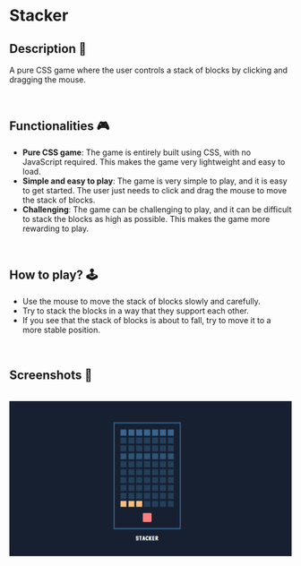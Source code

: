 # **Stacker** 


## **Description 📃**
<!-- add your game description here  -->
A pure CSS game where the user controls a stack of blocks by clicking and dragging the mouse. 

<br>

## **Functionalities 🎮**
<!-- add functionalities over here -->
- **Pure CSS game**: The game is entirely built using CSS, with no JavaScript required. This makes the game very lightweight and easy to load.
- **Simple and easy to play**: The game is very simple to play, and it is easy to get started. The user just needs to click and drag the mouse to move the stack of blocks.
- **Challenging**: The game can be challenging to play, and it can be difficult to stack the blocks as high as possible. This makes the game more rewarding to play.
<br>

## **How to play? 🕹️**
<!-- add the steps how to play games -->
- Use the mouse to move the stack of blocks slowly and carefully.
- Try to stack the blocks in a way that they support each other.
- If you see that the stack of blocks is about to fall, try to move it to a more stable position.

<br>

## **Screenshots 📸**

<br>
<!-- add your screenshots like this -->
<!-- ![image](url) -->

<img src="../Banner%20-%20image/Stacker.png" alt="Game Screenshot">

<br>


